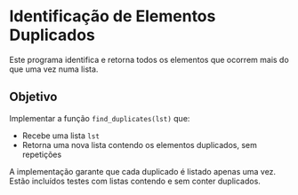 # Identificação de Elementos Duplicados

Este programa identifica e retorna todos os elementos que ocorrem mais do que uma vez numa lista.

## Objetivo

Implementar a função `find_duplicates(lst)` que:

- Recebe uma lista `lst`
- Retorna uma nova lista contendo os elementos duplicados, sem repetições

A implementação garante que cada duplicado é listado apenas uma vez. Estão incluídos testes com listas contendo e sem conter duplicados.